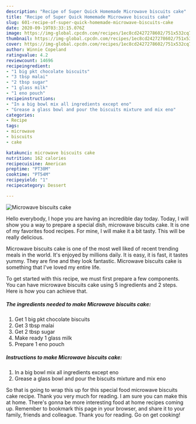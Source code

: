 ```yaml
---
description: "Recipe of Super Quick Homemade Microwave biscuits cake"
title: "Recipe of Super Quick Homemade Microwave biscuits cake"
slug: 601-recipe-of-super-quick-homemade-microwave-biscuits-cake
date: 2020-09-19T03:33:15.076Z
image: https://img-global.cpcdn.com/recipes/1ec8cd2427278602/751x532cq70/microwave-biscuits-cake-recipe-main-photo.jpg
thumbnail: https://img-global.cpcdn.com/recipes/1ec8cd2427278602/751x532cq70/microwave-biscuits-cake-recipe-main-photo.jpg
cover: https://img-global.cpcdn.com/recipes/1ec8cd2427278602/751x532cq70/microwave-biscuits-cake-recipe-main-photo.jpg
author: Winnie Copeland
ratingvalue: 4.2
reviewcount: 14696
recipeingredient:
- "1 big pkt chocolate biscuits"
- "3 tbsp malai"
- "2 tbsp sugar"
- "1 glass milk"
- "1 eno pouch"
recipeinstructions:
- "In a big bowl mix all ingredients except eno"
- "Grease a glass bowl and pour the biscuits mixture and mix eno"
categories:
- Recipe
tags:
- microwave
- biscuits
- cake

katakunci: microwave biscuits cake 
nutrition: 162 calories
recipecuisine: American
preptime: "PT30M"
cooktime: "PT54M"
recipeyield: "1"
recipecategory: Dessert

---
```



![Microwave biscuits cake](https://img-global.cpcdn.com/recipes/1ec8cd2427278602/751x532cq70/microwave-biscuits-cake-recipe-main-photo.jpg)

Hello everybody, I hope you are having an incredible day today. Today, I will show you a way to prepare a special dish, microwave biscuits cake. It is one of my favorites food recipes. For mine, I will make it a bit tasty. This will be really delicious.



Microwave biscuits cake is one of the most well liked of recent trending meals in the world. It's enjoyed by millions daily. It is easy, it is fast, it tastes yummy. They are fine and they look fantastic. Microwave biscuits cake is something that I've loved my entire life.


To get started with this recipe, we must first prepare a few components. You can have microwave biscuits cake using 5 ingredients and 2 steps. Here is how you can achieve that.

<!--inarticleads1-->

##### The ingredients needed to make Microwave biscuits cake:

1. Get 1 big pkt chocolate biscuits
1. Get 3 tbsp malai
1. Get 2 tbsp sugar
1. Make ready 1 glass milk
1. Prepare 1 eno pouch




<!--inarticleads2-->

##### Instructions to make Microwave biscuits cake:

1. In a big bowl mix all ingredients except eno
1. Grease a glass bowl and pour the biscuits mixture and mix eno




So that is going to wrap this up for this special food microwave biscuits cake recipe. Thank you very much for reading. I am sure you can make this at home. There's gonna be more interesting food at home recipes coming up. Remember to bookmark this page in your browser, and share it to your family, friends and colleague. Thank you for reading. Go on get cooking!
